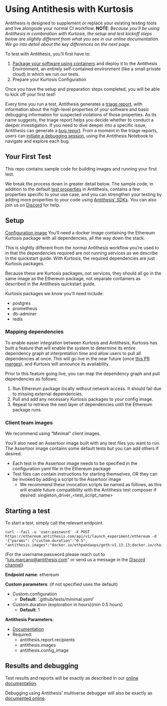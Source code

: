 # Using Antithesis with Kurtosis


Antithesis is designed to supplement or replace your existing testing tools and live alongside your normal CI workflow. 
**NOTE**: *Because you’ll be using Antithesis in combination with Kurtosis, the setup and test kickoff steps below are slightly different from what you see in our online documentation. We go into detail about the key differences on the next page.*

To test with Antithesis, you’ll first have to: 
1. [Package your software using containers](https://antithesis.com/docs/getting_started/setup.html) and deploy it to the Antithesis Environment, an entirely self-contained environment (like a small private cloud) in which we run our tests.
2. Prepare your Kurtosis Configuration

Once you have the setup and preparation steps completed, you will be able to kick off your first test!

Every time you run a test, Antithesis generates a [triage report](https://antithesis.com/docs/reports/triage.html), with information about the high-level properties of your software and basic debugging information for suspected violations of those properties. As its name suggests, the triage report helps you decide whether to conduct a deeper investigation. 
If you need to dive deeper into a specific issue, Antithesis can generate a [bug report](https://antithesis.com/docs/reports/bug.html). From a moment in the triage reports, users can [initiate a debugging session](https://antithesis.com/docs/multiverse_debugging/overview.html), using the Antithesis Notebook to navigate and explore each bug.  


## Your First Test
This repo contains sample code for building images and running your first test.

We break the process down in greater detail below. The sample code, in addition to the default [test properties](https://antithesis.com/docs/using_antithesis/properties.html) in Antithesis, contains a few properties specific to your use case, and you can strengthen your testing by adding more properties to your code using [Antithesis’ SDKs](https://antithesis.com/docs/using_antithesis/sdk/overview.html). You can also join us on [Discord](https://discord.com/channels/981263820997673040/981263820997673045) for help.

## Setup
[Configuration image](https://antithesis.com/docs/getting_started/setup.html#create-a-configuration-directory)
You’ll need a docker image containing the Ethereum Kurtosis package with all dependencies, all the way down the stack. 

This is slightly different from the normal Antithesis workflow you’re used to in that the dependencies required are not running services as we describe in the quickstart guide. With Kurtosis, the required dependencies are just Kurtosis packages. 

Because these are Kurtosis packages, not services, they should all go in the same image as the Ethereum package, not separate containers as described in the Antithesis quickstart guide. 

Kurtosis packages we know you’ll need include:
- postgres
- prometheus
- db-adminer
- redis

### Mapping dependencies

To enable easier integration between Kurtosis and Antithesis, Kurtosis has built a feature that will enable the system to determine its entire dependency graph at interpretation time and allow users to pull all dependencies at once. This will go live in the near future (once [this PR merges](https://github.com/kurtosis-tech/kurtosis/pull/2518)), and Kurtosis will announce its availability.

Prior to this feature going live, you can map the dependency graph and pull dependencies as follows:
1. Run Ethereum package locally without network access. It should fail due to missing external dependencies. 
2. Pull and add any necessary Kurtosis packages to your config image. 
3. Repeat to retrieve the next layer of dependencies until the Ethereum package runs.  

### Client team images 

We recommend using “Minimal” client images.

You’ll also need an Assertoor image built with any test files you want to run. The Assertoor image contains some default tests but you can add others if desired.
- Each test in the Assertoor image needs to be specified in the configuration yaml file in the Ethereum package 
- Test files can contain instructions for starting themselves, OR they can be invoked by adding a script to the Assertoor image
  - We recommend these invocation scripts be named as follows, as this will enable future compatibility with the Antithesis test composer if desired: singleton_driver_<test_script_name>

## Starting a test

To start a test, simply call the relevant endpoint. 

```
curl --fail -u 'user:password' -X POST https://ethereum.antithesis.com/api/v1/launch_experiment/ethereum -d '{"params": {"custom.duration":"0.5", "antithesis.images":"docker.io/ethpandaops/geth:v1.13.13;docker.io/chainsafe/lodestar:v1.22.0;docker.io/ethpandaops/assertoor:latest"}}' 
```

(For the username:password please reach out to “luis.marcano@antithesis.com” or send us a message in the [Discord channel](https://discord.com/channels/981263820997673040/981263820997673045))

**Endpoint name**: ethereum

**Custom parameters**: (if not specified uses the default)
- Custom.configuration
  - **Default**: ‘.github/tests/minimal.yaml’
- Custom.duration (exploration in hours)(min 0.5 hours)
  - **Default**: 1

**Antithesis Parameters**:
- [Documentation](https://antithesis.com/docs/using_antithesis/webhook_reference.html#webhook-parameters)
- Required:
  - antithesis.report.recipients
  - antithesis.images
  - antithesis.config_image

## Results and debugging

Test results and reports will be exactly as described in our [online documentation](https://antithesis.com/docs/reports/triage.html).

Debugging using Antithesis’ multiverse debugger will also be exactly as [documented online](https://antithesis.com/docs/multiverse_debugging/overview.html).


